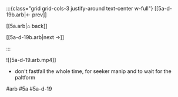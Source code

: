 :::{class="grid grid-cols-3 justify-around text-center w-full"}
[[5a-d-19b.arb|← prev]]

[[5a.arb|⌂ back]]

[[5a-d-19b.arb|next →]]

:::

![[5a-d-19.arb.mp4]]

* don't fastfall the whole time, for seeker manip and to wait for the paltform

#arb #5a #5a-d-19

